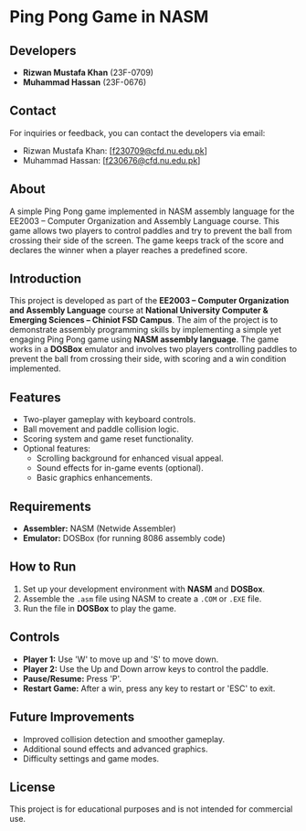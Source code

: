 # Ping Pong Game in NASM

## Developers
- **Rizwan Mustafa Khan** (23F-0709)
- **Muhammad Hassan** (23F-0676)

## Contact
For inquiries or feedback, you can contact the developers via email:
- Rizwan Mustafa Khan: [f230709@cfd.nu.edu.pk]
- Muhammad Hassan: [f230676@cfd.nu.edu.pk]

## About
A simple Ping Pong game implemented in NASM assembly language for the EE2003 – Computer Organization and Assembly Language course. This game allows two players to control paddles and try to prevent the ball from crossing their side of the screen. The game keeps track of the score and declares the winner when a player reaches a predefined score.

## Introduction
This project is developed as part of the **EE2003 – Computer Organization and Assembly Language** course at **National University Computer & Emerging Sciences – Chiniot FSD Campus**. The aim of the project is to demonstrate assembly programming skills by implementing a simple yet engaging Ping Pong game using **NASM assembly language**. The game works in a **DOSBox** emulator and involves two players controlling paddles to prevent the ball from crossing their side, with scoring and a win condition implemented.

## Features
- Two-player gameplay with keyboard controls.
- Ball movement and paddle collision logic.
- Scoring system and game reset functionality.
- Optional features:
  - Scrolling background for enhanced visual appeal.
  - Sound effects for in-game events (optional).
  - Basic graphics enhancements.

## Requirements
- **Assembler:** NASM (Netwide Assembler)
- **Emulator:** DOSBox (for running 8086 assembly code)

## How to Run
1. Set up your development environment with **NASM** and **DOSBox**.
2. Assemble the `.asm` file using NASM to create a `.COM` or `.EXE` file.
3. Run the file in **DOSBox** to play the game.

## Controls
- **Player 1:** Use 'W' to move up and 'S' to move down.
- **Player 2:** Use the Up and Down arrow keys to control the paddle.
- **Pause/Resume:** Press 'P'.
- **Restart Game:** After a win, press any key to restart or 'ESC' to exit.

## Future Improvements
- Improved collision detection and smoother gameplay.
- Additional sound effects and advanced graphics.
- Difficulty settings and game modes.


## License
This project is for educational purposes and is not intended for commercial use.
